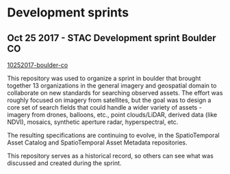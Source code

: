 # Development sprints

## Oct 25 2017 - STAC Development sprint Boulder CO

[10252017-boulder-co](./10252017-boulder-co)

This repository was used to organize a sprint in boulder that brought together 13 organizations in the general imagery and geospatial domain to collaborate on new standards for searching observed assets. The effort was roughly focused on imagery from satellites, but the goal was to design a core set of search fields that could handle a wider variety of assets - imagery from drones, balloons, etc., point clouds/LiDAR, derived data (like NDVI), mosaics, synthetic aperture radar, hyperspectral, etc.

The resulting specifications are continuing to evolve, in the SpatioTemporal Asset Catalog and SpatioTemporal Asset Metadata repositories.

This repository serves as a historical record, so others can see what was discussed and created during the sprint.
